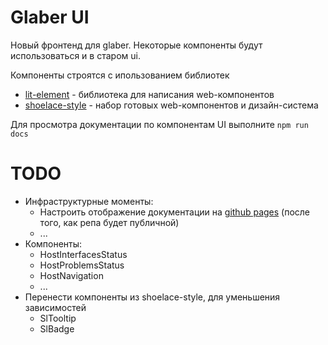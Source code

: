 # Glaber UI

Новый фронтенд для glaber. Некоторые компоненты будут использоваться и в старом ui.

Компоненты строятся с ипользованием библиотек

* [lit-element](https://lit.dev/) - библиотека для написания web-компонентов
* [shoelace-style](https://shoelace.style/) - набор готовых web-компонентов и дизайн-система

Для просмотра документации по компонентам UI выполните ```npm run docs```

# TODO

* Инфраструктурные моменты:
  * Настроить отображение документации на [github pages](https://pages.github.com/) (после того, как репа будет публичной)
  * ...
* Компоненты:
  * HostInterfacesStatus
  * HostProblemsStatus
  * HostNavigation
  * ...
* Перенести компоненты из shoelace-style, для уменьшения зависимостей
  * SlTooltip
  * SlBadge
